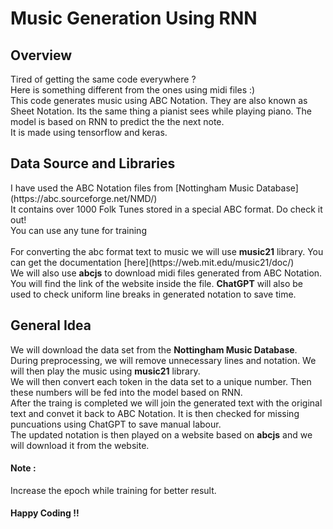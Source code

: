 # Music Generation Using RNN
<h2> Overview</h2>
<p>
  Tired of getting the same code everywhere ? <br>
  Here is something different from the ones using midi files :) <br>
  This code generates music using ABC Notation. They are also known as Sheet Notation. Its the same thing a 
pianist sees while playing piano. The model is based on RNN to predict the the next note. <br>
  It is made using tensorflow and keras.
</p>
<h2>Data Source and Libraries</h2>
<p>
  I have used the ABC Notation files from [Nottingham Music Database](https://abc.sourceforge.net/NMD/) <br>
  It contains over 1000 Folk Tunes stored in a special ABC format. Do check it out!<br>
  You can use any tune for training<br><br>
  For converting the abc format text to music we will use <b>music21</b> library. You can get the documentation [here](https://web.mit.edu/music21/doc/) <br>
  We will also use <b>abcjs</b> to download midi files generated from ABC Notation. You will find the link of the website inside the file.
  <b>ChatGPT</b> will also be used to check uniform line breaks in generated notation to save time.
</p>
<h2>General Idea</h2>
<p>
  We will download the data set from the <b>Nottingham Music Database</b>. <br>
  During preprocessing, we will remove unnecessary lines and notation. We will then play the music using <b>music21</b> library. <br>
  We will then convert each token in the data set to a unique number. Then these numbers will be fed into the model based on RNN. <br>
  After the traing is completed we will join the generated text with the original text and convet it back to ABC Notation.
  It is then checked for missing puncuations using ChatGPT to save manual labour.<br>
  The updated notation is then played on a website based on <b>abcjs</b> and we will download it from the website.
</p> 
<h4>Note :</h4><p>Increase the epoch while training for better result.</p>
<h4>Happy Coding !!</h4>
